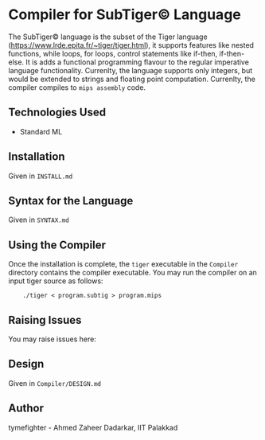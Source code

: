 # Compiler for SubTiger© Language

The SubTiger© language is the subset of the Tiger language
(https://www.lrde.epita.fr/~tiger/tiger.html), it supports
features like nested functions, while loops, for loops,
control statements like if-then, if-then-else. It is adds
a functional programming flavour to the regular imperative
language functionality. Currenlty, the language supports
only integers, but would be extended to strings and floating
point computation. Currenlty, the compiler compiles to
`mips assembly` code.

## Technologies Used

* Standard ML 

## Installation 

Given in `INSTALL.md`

## Syntax for the Language

Given in `SYNTAX.md`

## Using the Compiler

Once the installation is complete, the `tiger` executable
in the `Compiler` directory contains the compiler executable.
You may run the compiler on an input tiger source as follows:

```
    ./tiger < program.subtig > program.mips
```

## Raising Issues

You may raise issues here:

## Design

Given in `Compiler/DESIGN.md`

## Author

tymefighter - Ahmed Zaheer Dadarkar, IIT Palakkad